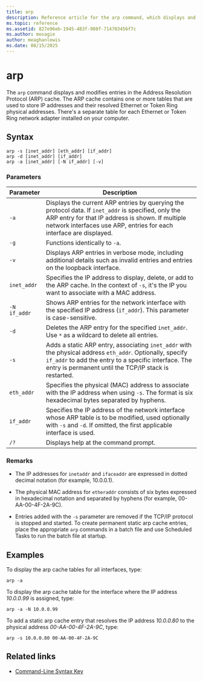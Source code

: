 ```yaml
---
title: arp
description: Reference article for the arp command, which displays and modifies entries in the Address Resolution Protocol (arp) cache used to store IP addresses and their resolved physical addresses in Windows.
ms.topic: reference
ms.assetid: 827e96eb-1945-483f-980f-714703456f7c
ms.author: mosagie
author: meaghanlewis
ms.date: 08/15/2025
---
```


# arp

The `arp` command displays and modifies entries in the Address Resolution Protocol (ARP) cache. The ARP cache contains one or more tables that are used to store IP addresses and their resolved Ethernet or Token Ring physical addresses. There's a separate table for each Ethernet or Token Ring network adapter installed on your computer.

## Syntax

```
arp -s [inet_addr] [eth_addr] [if_addr]
arp -d [inet_addr] [if_addr]
arp -a [inet_addr] [-N if_addr] [-v]
```

### Parameters

| Parameter | Description |
|--|--|
| `-a` | Displays the current ARP entries by querying the protocol data. If `inet_addr` is specified, only the ARP entry for that IP address is shown. If multiple network interfaces use ARP, entries for each interface are displayed. |
| `-g` | Functions identically to `-a`. |
| `-v` | Displays ARP entries in verbose mode, including additional details such as invalid entries and entries on the loopback interface. |
| `inet_addr` | Specifies the IP address to display, delete, or add to the ARP cache. In the context of `-s`, it's the IP you want to associate with a MAC address. |
| `-N if_addr` | Shows ARP entries for the network interface with the specified IP address (`if_addr`). This parameter is case-sensitive. |
| `-d` | Deletes the ARP entry for the specified `inet_addr`. Use `*` as a wildcard to delete all entries. |
| `-s` | Adds a static ARP entry, associating `inet_addr` with the physical address `eth_addr`. Optionally, specify `if_addr` to add the entry to a specific interface. The entry is permanent until the TCP/IP stack is restarted. |
| `eth_addr` | Specifies the physical (MAC) address to associate with the IP address when using `-s`. The format is six hexadecimal bytes separated by hyphens. |
| `if_addr` | Specifies the IP address of the network interface whose ARP table is to be modified, used optionally with `-s` and `-d`. If omitted, the first applicable interface is used. |
| `/?` | Displays help at the command prompt. |

### Remarks

- The IP addresses for `inetaddr` and `ifaceaddr` are expressed in dotted decimal notation (for example, 10.0.0.1).

- The physical MAC address for `etheraddr` consists of six bytes expressed in hexadecimal notation and separated by hyphens (for example, 00-AA-00-4F-2A-9C).

- Entries added with the `-s` parameter are removed if the TCP/IP protocol is stopped and started. To create permanent static arp cache entries, place the appropriate `arp` commands in a batch file and use Scheduled Tasks to run the batch file at startup.

## Examples

To display the arp cache tables for all interfaces, type:

```
arp -a
```

To display the arp cache table for the interface where the IP address *10.0.0.99* is assigned, type:

```
arp -a -N 10.0.0.99
```

To add a static arp cache entry that resolves the IP address *10.0.0.80* to the physical address *00-AA-00-4F-2A-9C*, type:

```
arp -s 10.0.0.80 00-AA-00-4F-2A-9C
```

## Related links

- [Command-Line Syntax Key](command-line-syntax-key.md)
